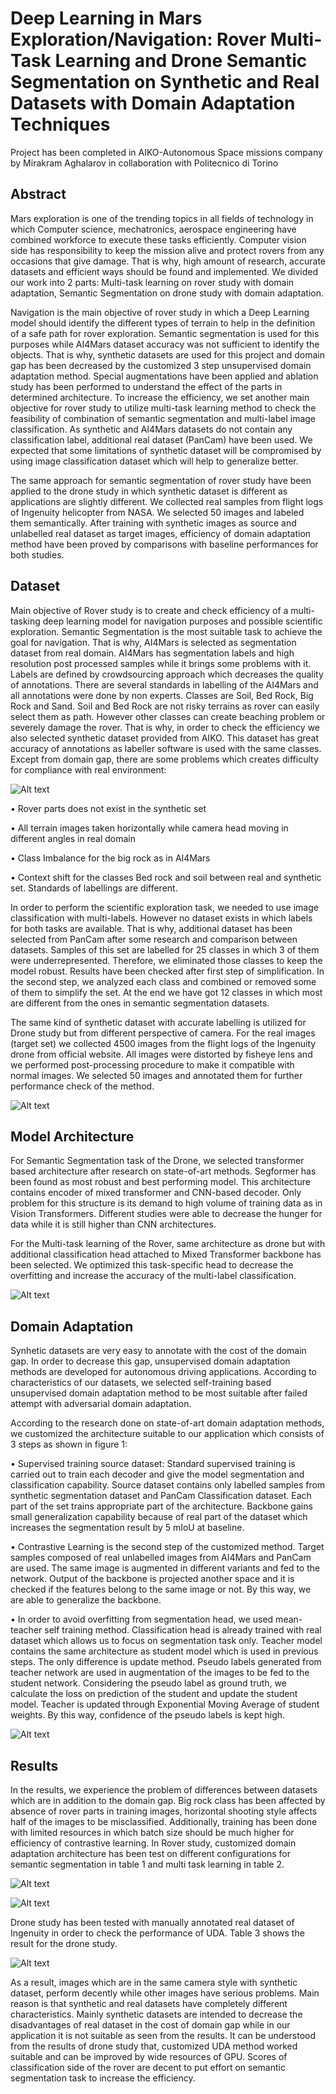 <h1> Deep Learning in Mars Exploration/Navigation: Rover Multi-Task Learning and Drone Semantic Segmentation on Synthetic and Real Datasets with Domain Adaptation Techniques </h1>

Project has been completed in AIKO-Autonomous Space missions company by Mirakram Aghalarov in collaboration with Politecnico di Torino



<h2> Abstract </h2>

Mars exploration is one of the trending topics in all fields of technology in which Computer science, mechatronics, aerospace engineering have combined workforce to execute these tasks efficiently. Computer vision side has responsibility to keep the mission alive and protect rovers from any occasions that give damage. That is why, high amount of research, accurate datasets and efficient ways should be found and implemented. We divided our work into 2 parts: Multi-task learning on rover study with domain adaptation, Semantic Segmentation on drone study with domain adaptation. 

Navigation is the main objective of rover study in which a Deep Learning model should identify the different types of terrain to help in the definition of a safe path for rover exploration. Semantic segmentation is used for this purposes while AI4Mars dataset accuracy was not sufficient to identify the objects. That is why, synthetic datasets are used for this project and domain gap has been decreased by the customized 3 step unsupervised domain adaptation method. Special augmentations have been applied and ablation study has been performed to understand the effect of the parts in determined architecture. To increase the efficiency, we set another main objective for rover study to utilize multi-task learning method to check the feasibility of combination of semantic segmentation and multi-label image classification. As synthetic and AI4Mars datasets do not contain any classification label, additional real dataset (PanCam) have been used. We expected that some limitations of synthetic dataset will be compromised by using image classification dataset which will help to generalize better. 

The same approach for semantic segmentation of rover study have been applied to the drone study in which synthetic dataset is different as applications are slightly different. We collected real samples from flight logs of Ingenuity helicopter from NASA. We selected 50 images and labeled them semantically. After training with synthetic images as source and unlabelled real dataset as target images, efficiency of domain adaptation method have been proved by comparisons with baseline performances for both studies.



<h2> Dataset </h2>

Main objective of Rover study is to create and check efficiency of a multi-tasking deep learning model for navigation purposes and possible scientific exploration. Semantic Segmentation is the most suitable task to achieve the goal for navigation. That is why, AI4Mars is selected as segmentation dataset from real domain. AI4Mars has segmentation labels and high resolution post processed samples while it brings some problems with it. Labels are defined by crowdsourcing approach which decreases the quality of annotations. There are several standards in labelling of the AI4Mars and all annotations were done by non experts. Classes are Soil, Bed Rock, Big Rock and Sand. Soil and Bed Rock are not risky terrains as rover can easily select them as path. However other classes can create beaching problem or severely damage the rover. That is why, in order to check the efficiency we also selected synthetic dataset provided from AIKO. This dataset has great accuracy of annotations as labeller software is used with the same classes. Except from domain gap, there are some problems which creates difficulty for compliance with real environment:


![Alt text](images/ai4mars_example.png?raw=true "Example from AI4Mars")


• Rover parts does not exist in the synthetic set

• All terrain images taken horizontally while camera head moving in different angles in real domain

• Class Imbalance for the big rock as in AI4Mars

• Context shift for the classes Bed rock and soil between real and synthetic set. Standards of labellings are different.

In order to perform the scientific exploration task, we needed to use image classification with multi-labels. However no dataset exists in which labels for both tasks are available. That is why, additional dataset has been selected from PanCam after some research and comparison between datasets. Samples of this set are labelled for 25 classes in which 3 of them were underrepresented. Therefore, we eliminated those classes to keep the model robust. Results have been checked after first step of simplification. In the second step, we analyzed each class and combined or removed some of them to simplify the set. At the end we have got 12 classes in which most are different from the ones in semantic segmentation datasets. 


The same kind of synthetic dataset with accurate labelling is utilized for Drone study but from different perspective of camera. For the real images (target set) we collected 4500 images from the flight logs of the Ingenuity drone from official website. All images were distorted by fisheye lens and we performed post-processing procedure to make it compatible with normal images. We selected 50 images and annotated them for further performance check of the method. 

![Alt text](images/ingenuity_example.png?raw=true "Example from collected dataset for Ingenuity")


<h2> Model Architecture </h2>

For Semantic Segmentation task of the Drone, we selected transformer based architecture after research on state-of-art methods. Segformer has been found as most robust and best performing model. This architecture contains encoder of mixed transformer and CNN-based decoder. Only problem for this structure is its demand to high volume of training data as in Vision Transformers. Different studies were able to decrease the hunger for data while it is still higher than CNN architectures.


For the Multi-task learning of the Rover, same architecture as drone but with additional classification head attached to Mixed Transformer backbone has been selected. We optimized this task-specific head to decrease the overfitting and increase the accuracy of the multi-label classification. 

![Alt text](images/da_studies.png?raw=true "Model architectures for both tasks")


<h2> Domain Adaptation </h2>

Synhetic datasets are very easy to annotate with the cost of the domain gap. In order to decrease this gap, unsupervised domain adaptation methods are developed for autonomous driving applications. According to characteristics of our datasets, we selected self-training based unsupervised domain adaptation method to be most suitable after failed attempt with adversarial domain adaptation.

According to the research done on state-of-art domain adaptation methods, we customized the architecture suitable to our application which consists of 3 steps as shown in figure 1:

• Supervised training source dataset: Standard supervised training is carried out to train each decoder and give the model segmentation and classification capability. Source dataset contains only labelled samples from synthetic segmentation dataset and PanCam Classification dataset. Each part of the set trains appropriate part of the architecture. Backbone gains small generalization capability because of real part of the dataset which increases the segmentation result by 5 mIoU at baseline.

• Contrastive Learning is the second step of the customized method. Target samples composed of real unlabelled images from AI4Mars and PanCam are used. The same image is augmented in different variants and fed to the network. Output of the backbone is projected another space and it is checked if the features belong to the same image or not. By this way, we are able to generalize the backbone. 

• In order to avoid overfitting from segmentation head, we used mean-teacher self training method. Classification head is already trained with real dataset which allows us to focus on segmentation task only. Teacher model contains the same architecture as student model which is used in previous steps. The only difference is update method. Pseudo labels generated from teacher network are used in augmentation of the images to be fed to the student network. Considering the pseudo label as ground truth, we calculate the loss on prediction of the student and update the student model. Teacher is updated through Exponential Moving Average of student weights. By this way, confidence of the pseudo labels is kept high. 


![Alt text](images/sum.png?raw=true "Overall Domain Adaptation Architecture")



<h2> Results </h2>


In the results, we experience the problem of differences between datasets which are in addition to the domain gap. Big rock class has been affected by absence of rover parts in training images, horizontal shooting style affects half of the images to be misclassified. Additionally, training has been done with limited resources in which batch size should be much higher for efficiency of contrastive learning. In Rover study, customized domain adaptation architecture has been test on different configurations for semantic segmentation in table 1 and multi task learning in table 2.

![Alt text](images/table1.png?raw=true)

![Alt text](images/table2.png?raw=true)

Drone study has been tested with manually annotated real dataset of Ingenuity in order to check the performance of UDA. Table 3 shows the result for the drone study.

![Alt text](images/table3.png?raw=true)


As a result, images which are in the same camera style with synthetic dataset, perform decently while other images have serious problems. Main reason is that synthetic and real datasets have completely different characteristics. Mainly synthetic datasets are intended to decrease the disadvantages of real dataset in the cost of domain gap while in our application it is not suitable as seen from the results. It can be understood from the results of drone study that, customized UDA method worked suitable and can be improved by wide resources of GPU. Scores of classification side of the rover are decent to put effort on semantic segmentation task to increase the efficiency.
